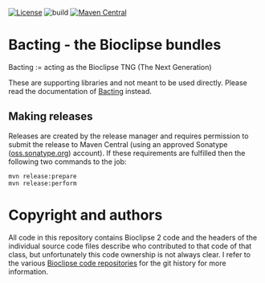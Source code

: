 [![License](https://img.shields.io/badge/License-EPL%201.0-red.svg)](https://opensource.org/licenses/EPL-1.0)
![build](https://github.com/egonw/bacting-bioclipse/workflows/build/badge.svg)
[![Maven Central](https://img.shields.io/maven-central/v/io.github.egonw.bacting/bioclipse.svg?label=Maven%20Central)](https://search.maven.org/search?q=g:%22io.github.egonw.bacting%22%20AND%20a:%22bioclipse%22)

# Bacting - the Bioclipse bundles

Bacting := acting as the Bioclipse TNG (The Next Generation)

These are supporting libraries and not meant to be used directly.
Please read the documentation of [Bacting](https://github.com/egonw/bacting) instead.

## Making releases

Releases are created by the release manager and requires permission to submit the release to Maven Central
(using an approved Sonatype ([oss.sonatype.org](http://oss.sonatype.org/)) account).
If these requirements are fulfilled then the following two commands to the job:

```shell
mvn release:prepare
mvn release:perform
```

# Copyright and authors

All code in this repository contains Bioclipse 2 code and the headers of the individual
source code files describe who contributed to that code of that class, but unfortunately this code
ownership is not always clear. I refer to the various [Bioclipse code repositories](https://github.com/bioclipse)
for the git history for more information.
